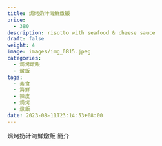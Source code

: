 ```yaml
---
title: 焗烤奶汁海鮮燉飯
price:
  - 380
description: risotto with seafood & cheese sauce
draft: false
weight: 4
image: images/img_0815.jpeg
categories:
  - 焗烤燉飯
  - 燉飯
tags:
  - 素食
  - 海鮮
  - 辣度
  - 焗烤
  - 燉飯
date: 2023-08-11T23:14:53+08:00
---
```


焗烤奶汁海鮮燉飯 簡介

